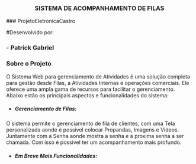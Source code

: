 

<h3 align="center">SISTEMA DE ACOMPANHAMENTO DE FILAS</h3>
### ProjetoEletronicaCastro

#Desenvolvido por:

### - Patrick Gabriel

### Sobre o Projeto

O Sistema Web para gerenciamento de Atividades é uma solução completa para gestão desde Filas, a Atividades Internas e operações comerciais. Ele oferece uma ampla gama de recursos para facilitar o gerenciamento. Abaixo estão os principais aspectos e funcionalidades do sistema:

* ##### Gerenciamento de Filas:
O sistema permite o gerenciamento de fila de clientes, com uma Tela personalizada aonde é possivel colocar Propandas, Imagens e Videos.
Juntamente com a Senha aonde mostra a senha e a proxima senha a ser chamada. Com isso é possivel ter um acompanhamento mais profundo.

* ##### Em Breve Mais Funcionalidades: